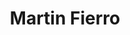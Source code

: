 ---
title: "Martin Fierro"
url: /ciudad-autonoma-de-buenos-aires/martin-fierro/
shop: Lebensmittel
---